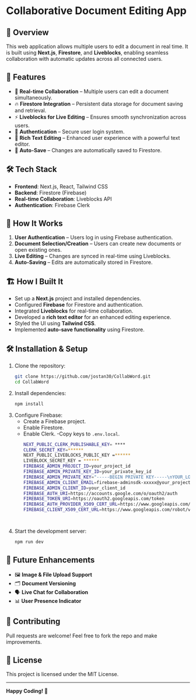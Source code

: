# Collaborative Document Editing App

## 📌 Overview
This web application allows multiple users to edit a document in real time. It is built using **Next.js**, **Firestore**, and **Liveblocks**, enabling seamless collaboration with automatic updates across all connected users.

## 🚀 Features
- 🔄 **Real-time Collaboration** – Multiple users can edit a document simultaneously.
- 🔥 **Firestore Integration** – Persistent data storage for document saving and retrieval.
- ⚡ **Liveblocks for Live Editing** – Ensures smooth synchronization across users.
- 🔑 **Authentication** – Secure user login system.
- 📝 **Rich Text Editing** – Enhanced user experience with a powerful text editor.
- 💾 **Auto-Save** – Changes are automatically saved to Firestore.

## 🛠️ Tech Stack
- **Frontend**: Next.js, React, Tailwind CSS
- **Backend**: Firestore (Firebase)
- **Real-time Collaboration**: Liveblocks API
- **Authentication**: Firebase Clerk

## 📖 How It Works
1. **User Authentication** – Users log in using Firebase authentication.
2. **Document Selection/Creation** – Users can create new documents or open existing ones.
3. **Live Editing** – Changes are synced in real-time using Liveblocks.
4. **Auto-Saving** – Edits are automatically stored in Firestore.

## 🏗️ How I Built It
- Set up a **Next.js** project and installed dependencies.
- Configured **Firebase** for Firestore and authentication.
- Integrated **Liveblocks** for real-time collaboration.
- Developed a **rich text editor** for an enhanced editing experience.
- Styled the UI using **Tailwind CSS**.
- Implemented **auto-save functionality** using Firestore.

## 🛠️ Installation & Setup
1. Clone the repository:
   ```bash
   git clone https://github.com/jostan30/CollabWord.git
   cd CollabWord
   ```
2. Install dependencies:
   ```bash
   npm install
   ```
3. Configure Firebase:
   - Create a Firebase project.
   - Enable Firestore.
   - Enable Clerk.
   -Copy keys to `.env.local`.
     ```bash
     NEXT_PUBLIC_CLERK_PUBLISHABLE_KEY= ****
     CLERK_SECRET_KEY=******
     NEXT_PUBLIC_LIVEBLOCKS_PUBLIC_KEY =******
     LIVEBLOCK_SECRET_KEY = ******
     FIREBASE_ADMIN_PROJECT_ID=your_project_id
     FIREBASE_ADMIN_PRIVATE_KEY_ID=your_private_key_id
     FIREBASE_ADMIN_PRIVATE_KEY="-----BEGIN PRIVATE KEY-----\nYOUR_LONG_PRIVATE_KEY_HERE\n-----END PRIVATE KEY-----\n"
     FIREBASE_ADMIN_CLIENT_EMAIL=firebase-adminsdk-xxxxx@your_project.iam.gserviceaccount.com
     FIREBASE_ADMIN_CLIENT_ID=your_client_id
     FIREBASE_AUTH_URI=https://accounts.google.com/o/oauth2/auth
     FIREBASE_TOKEN_URI=https://oauth2.googleapis.com/token
     FIREBASE_AUTH_PROVIDER_X509_CERT_URL=https://www.googleapis.com/oauth2/v1/certs
     FIREBASE_CLIENT_X509_CERT_URL=https://www.googleapis.com/robot/v1/metadata/x509/firebase-adminsdk-xxxxx%40your_project.iam.gserviceaccount.com

   ```
 
4. Start the development server:
   ```bash
   npm run dev
   ```

## 📌 Future Enhancements
- 🖼️ **Image & File Upload Support**
- 🗂️ **Document Versioning**
- 🗣️ **Live Chat for Collaboration**
- 📊 **User Presence Indicator**

## 🤝 Contributing
Pull requests are welcome! Feel free to fork the repo and make improvements.

## 📜 License
This project is licensed under the MIT License.

---

**Happy Coding! 🚀**

